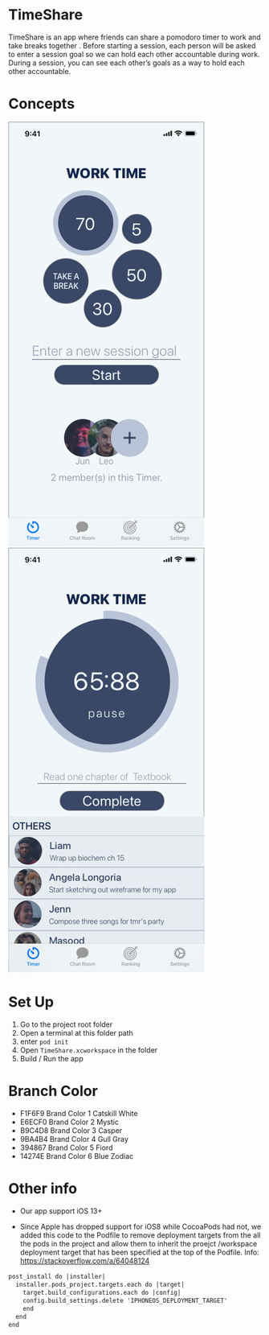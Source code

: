 # TimeShare

TimeShare is an app where friends can share a pomodoro timer to work and take breaks together . Before starting a session, each person will be asked to enter a session goal so we can hold each other accountable during work. During a session, you can see each other’s goals as a way to hold each other accountable. 



# Concepts

![img](media/HomeScreenV1.png)![img](media/TimerScreenV1.png)



# Set Up

1. Go to the project root folder
2. Open a terminal at this folder path
3. enter `pod init`
4. Open `TimeShare.xcworkspace` in the folder
5. Build / Run the app

# Branch Color

- F1F6F9   Brand Color 1 Catskill White
- E6ECF0   Brand Color 2 Mystic
- B9C4D8   Brand Color 3 Casper
- 9BA4B4   Brand Color 4 Gull Gray
- 394867   Brand Color 5 Fiord
- 14274E   Brand Color 6 Blue Zodiac

# Other info

- Our app support iOS 13+

- Since Apple has dropped support for iOS8 while CocoaPods had not, we added this code to the Podfile to remove deployment targets from the all the pods in the project and allow them to inherit the proejct /workspace deployment target that has been specified at the top of the Podfile. Info: https://stackoverflow.com/a/64048124

```basic
post_install do |installer|
  installer.pods_project.targets.each do |target|
    target.build_configurations.each do |config|
    config.build_settings.delete 'IPHONEOS_DEPLOYMENT_TARGET'
    end
  end
end
```







